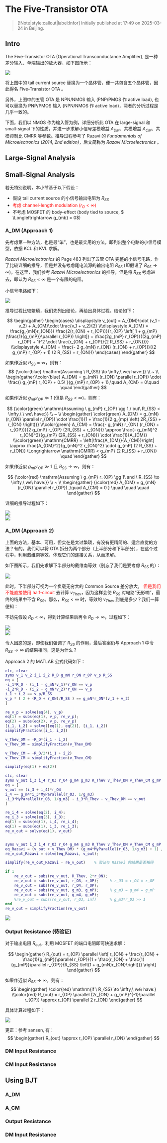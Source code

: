 # The Five-Transistor OTA

> [!Note|style:callout|label:Infor]
Initially published at 17:49 on 2025-03-24 in Beijing.

## Intro

The Five-Transistor OTA (Operational Transconductance Amplifier), 是一种差分输入、单端输出的放大器，如下图所示：
<div class="center"><img src="https://imagebank-0.oss-cn-beijing.aliyuncs.com/VS-PicGo/2025-03-24-17-54-18_The Five-Transistor OTA.png"/></div>

将上图中的 tail current source 替换为一个晶体管，便一共包含五个晶体管，因此得名 Five-Transistor OTA 。

另外，上图中的五管 OTA 是 NPN/NMOS 输入 (PNP/PMOS 作 active load), 也可以替换为 PNP/PMOS 输入 (NPN/NMOS 作 active load)，两者的分析过程是几乎一致的。



下面，我们以 NMOS 作为输入管为例，详细分析此 OTA 在 large-signal 和 small-signal 下的性质，并进一步求解小信号差模增益 $A_{DM}$、共模增益 $A_{CM}$、共模抑制比 CMRR 等参数。推导过程参考了 Razavi 的 *Fundamentals of Microelectronics (2014, 2nd edition)*，后文简称为 *Razavi Microelectronics* 。



## Large-Signal Analysis



## Small-Signal Analysis

若无特别说明，本小节基于以下假设：
- 假设 tail current source 的小信号输出电阻为 $R_{SS}$
- <span style='color:red'> 考虑 channel-length modulation ($r_O < \infty$) </span>
- 不考虑 MOSFET 的 body-effect (body tied to source, $ \Longleftrightarrow  g_{mb} = 0$) 


### A_DM (Approach 1)

先考虑第一种方法，也是最“笨”，也是最实用的方法，即列出整个电路的小信号模型，依据 KCL 和 KVL 求解。

*Razavi Microelectronics* 的 Page 483 列出了五管 OTA 完整的小信号电路，作了比较详细的推导，但是并没有考虑尾电流源的输出电阻 $R_{SS}$ (即假设了 $R_{SS} \to \infty$)。在这里，我们参考 *Razavi Microelectronics* 的推导，但是将 $R_{SS}$ 考虑进去，即认为 $R_{SS} < \infty$ 是一个有限的电阻。

小信号电路如下：
<div class="center"><img src="https://imagebank-0.oss-cn-beijing.aliyuncs.com/VS-PicGo/2025-03-24-18-11-07_The Five-Transistor OTA.png"/></div>

推导过程比较繁琐，我们先列出结论，再给出具体过程。结论如下：

$$
\begin{gather}
\begin{cases}
\displaystyle
v_{out} = A_{DM}\cdot (v_1 - v_2) + A_{CM}\cdot \frac{v_1 + v_2}{2} 
\\\displaystyle
A_{DM} = \frac{g_{mN}r_{ON}}{ \frac{2(r_{ON} + r_{OP})}{r_{OP} \left[ 1 + g_{mP} (\frac{1}{g_{mP}}\parallel r_{OP}) \right]}  + \frac{2g_{mP} r_{OP}}{(2g_{mP} r_{OP} + 1)^2 \cdot \frac{r_{ON} + r_{OP}}{2 R_{SS} + r_{ON}}}}
\\\displaystyle
A_{CM} = \frac{- 2 g_{mN} r_{ON} (r_{ON} + r_{OP})}{(2 g_{mP} r_{OP} + 1) (2 R_{SS} + r_{ON})}
\end{cases}
\end{gather}
$$

如果作近似 $R_{SS} \approx \infty$，则有： 
$$
{\color{blue} \mathrm{Assuming \ R_{SS} \to \infty,\ we\ have:}}
\\
~
\\
\begin{gather}\color{blue}
A_{DM} = g_{mN} (r_{ON} \parallel r_{OP}) \cdot \frac{\ g_{mP} r_{OP} + 0.5\ }{g_{mP} r_{OP} + 1},\quad 
A_{CM} = 0\quad \quad 
\end{gather}
$$

如果作近似 $g_{mP} r_{OP} \gg 1$ (但是 $R_{SS} < \infty$)，则有：

$$
{\color{green} \mathrm{Assuming \ g_{mP} r_{OP} \gg 1,\ but\ R_{SS} < \infty,\ \ we\ have:}}
\\
~
\\
\begin{gather}
\color{green} 
A_{DM} = g_{mN} (r_{ON} \parallel r_{OP}) \cdot \frac{1}{1 + \frac{1}{2 g_{mp} \left( 2R_{SS} + r_{ON} \right)}}
\\\color{green}
A_{CM} = \frac{- g_{mN} r_{ON} (r_{ON} + r_{OP})}{2 g_{mP} r_{OP} (2R_{SS} + r_{ON})} \approx \frac{- g_{mN}^2 r_{ON}^2}{g_{mP} (2R_{SS} + r_{ON})} \cdot \frac{1}{A_{DM}}
\\\color{green}
\mathrm{CMRR} = \left|\frac{A_{DM}}{A_{CM}}\right| \approx \frac{A_{DM}^2}{g_{mN}^2 r_{ON}^2} \cdot g_{mP} (2 R_{SS} + r_{ON}) \Longrightarrow 
\mathrm{CMRR} < g_{mP} (2 R_{SS} + r_{ON}) \quad 
\end{gather}
$$

如果作近似 $g_{mP} r_{OP} \gg 1$ 且 $R_{SS} \to \infty$，则有：

$$
{\color{red} \mathrm{Assuming \ g_{mP} r_{OP} \gg 1\ and \ R_{SS} \to \infty,\ we\ have:}}
\\
~
\\
\begin{gather}
{\color{red} 
A_{DM} = g_{mN} (r_{ON} \parallel r_{OP})
,\quad 
A_{CM} = 0
}
\quad \quad \quad 
\end{gather}
$$


详细的推导过程如下：

<div class="center"><img src="https://imagebank-0.oss-cn-beijing.aliyuncs.com/VS-PicGo/2025-03-24-18-05-13_The Five-Transistor OTA.png"/></div>
<!-- <div class="center"><img src="https://imagebank-0.oss-cn-beijing.aliyuncs.com/VS-PicGo/2025-03-24-18-05-21_The Five-Transistor OTA.png"/></div>
 -->
<div class="center"><img src="https://imagebank-0.oss-cn-beijing.aliyuncs.com/VS-PicGo/2025-03-24-18-13-02_The Five-Transistor OTA.png"/></div>

### A_DM (Approach 2)

上面的方法，基本、可用，但实在是太过繁琐，有没有更精简的、适合直觉的方法？有的。我们可以将 OTA 拆分为两个部分（上半部分和下半部分），在这个过程中，利用戴维南等效，体现它们的连接关系，从而求解。

如下图所示，我们先求解下半部分的戴维南等效（别忘了我们是要考虑 $R_{SS}$ 的）：
<div class="center"><img src="https://imagebank-0.oss-cn-beijing.aliyuncs.com/VS-PicGo/2025-03-24-19-52-15_The Five-Transistor OTA.png"/></div>

此时，下半部分可视为一个负载无穷大的 Common Source 差分放大，<span style='color:red'> 但是我们不能直接使用 half-circuit </span> 去计算 $v_{Thev}$，因为这样会使 $R_{SS}$ 对电路“无影响”，最终的结果中不含 $R_{SS}$。那么，$R_{SS} < \infty$ 时，等效的 $v_{Thev}$ 到底是多少？我们一算便知：

不妨先假设 $R_{D} < \infty$，得到计算结果后再令 $R_D \to \infty$，过程如下：

<div class="center"><img src="https://imagebank-0.oss-cn-beijing.aliyuncs.com/VS-PicGo/2025-03-24-21-21-59_The Five-Transistor OTA.png"/></div>

<div class="center"><img src="https://imagebank-0.oss-cn-beijing.aliyuncs.com/VS-PicGo/2025-03-24-21-25-46_The Five-Transistor OTA.png"/></div>

<!-- <div class="center"><img src="https://imagebank-0.oss-cn-beijing.aliyuncs.com/VS-PicGo/2025-03-24-20-52-43_The Five-Transistor OTA.png"/></div> -->

令人困惑的是，即使我们强调了 $R_{SS}$ 的作用，最后答案仍与 Approach 1 中令 $R_{SS} \to \infty$ 的结果相同，这是为什么？

Approach 2 的 MATLAB 公式代码如下：

<!-- <div class="center"><img src="https://imagebank-0.oss-cn-beijing.aliyuncs.com/VS-PicGo/2025-03-24-21-28-51_The Five-Transistor OTA.png"/></div>
 -->

``` matlab
clc, clear
syms v_1 v_2 i_1 i_2 R_D g_mN r_ON r_OP v_p R_SS
eq = [
-i_1*R_D - (i_1 - g_mN*v_1)*r_ON == v_p
-i_2*R_D - (i_2 - g_mN*v_2)*r_ON == v_p
i_1 + i_2 == v_p/R_SS
v_p * ( 2 + (R_D + r_ON)/R_SS ) == g_mN*r_ON*(v_1 + v_2)
]

re_v_p = solve(eq(4), v_p)
eq(1) = subs(eq(1), v_p, re_v_p);
eq(2) = subs(eq(2), v_p, re_v_p)
[i_1, i_2] = solve([eq(1), eq(2)], [i_1, i_2])
simplifyFraction([i_1, i_2])

v_Thev_DM = -R_D*(i_1 - i_2)
v_Thev_DM = simplifyFraction(v_Thev_DM)

v_Thev_CM = -R_D/2*(i_1 + i_2)
v_Thev_CM = simplifyFraction(v_Thev_CM)

simplify(eq(1) + eq(2))

clc, clear
syms v_out i_3 i_4 r_O3 r_O4 g_m4 g_m3 R_Thev v_Thev_DM v_Thev_CM g_mP r_OP r_ON
eq = [
v_out == (i_3 + i_4)*r_O4
i_4 == g_m4*i_3*MyParallel(r_O3, 1/g_m3)
-i_3*MyParallel(r_O3, 1/g_m3) - i_3*R_Thev - v_Thev_DM == v_out
]

re_i_4 = solve(eq(2), i_4);
re_i_3 = solve(eq(3), i_3);
eq(1) = subs(eq(1), i_4, re_i_4);
eq(1) = subs(eq(1), i_3, re_i_3);
re_v_out = solve(eq(1), v_out)


syms v_out i_3 i_4 r_O3 r_O4 g_m4 g_m3 R_Thev v_Thev_DM v_Thev_CM g_mP r_OP r_ON
eq_Razavi = (v_out + v_Thev_DM) * (g_m4*MyParallel(r_O3, 1/g_m3) + 1) / (MyParallel(r_O3, 1/g_m3) + R_Thev) + v_out/r_O4 == 0
re_v_out_Razavi = solve(eq_Razavi, v_out);

simplify(re_v_out_Razavi - re_v_out)    % 验证与 Razavi 的结果是否相同

if 1
    re_v_out = subs(re_v_out, R_Thev, 2*r_ON);
    re_v_out = subs(re_v_out, r_O3, r_OP);     % r_O3 = r_O4 = r_OP
    re_v_out = subs(re_v_out, r_O4, r_OP); 
    re_v_out = subs(re_v_out, g_m3, g_mP);     % g_m3 = g_m4 = g_mP
    re_v_out = subs(re_v_out, g_m4, g_mP);    
    %re_v_out = subs(re_v_out, r_O3, inf)      % g_m3*r_O3 >> 1
end
re_v_out = simplifyFraction(re_v_out)
```

<div class="center"><img src="https://imagebank-0.oss-cn-beijing.aliyuncs.com/VS-PicGo/2025-03-24-21-29-44_The Five-Transistor OTA.png"/></div>


### Output Resistance (待验证)

对于输出电阻 $R_{out}$，利用 MOSFET 的端口电阻即可快速求解：

$$
\begin{gather}
R_{out} = r_{OP} \parallel \left[ r_{ON} + \frac{r_{ON} + \frac{1}{g_{mP}}\parallel r_{OP}}{1 + \frac{r_{ON} + \frac{1}{g_{mP}}\parallel r_{OP}}{R_{SS} \left(1 + g_{mN}r_{ON}\right)}} \right]
\end{gather}
$$

如果作近似 $R_{SS} \to \infty$，则有：
$$
\begin{gather}
\color{red} 
\mathrm{if \ R_{SS} \to \infty,\ we\ have:}
\\\color{red} 
R_{out} = r_{OP} \parallel (2r_{ON} + g_{mP}^{-1}\parallel r_{OP}) \approx r_{OP} \parallel 2 r_{ON}
\end{gather}
$$

具体计算过程如下：
<div class="center"><img src="https://imagebank-0.oss-cn-beijing.aliyuncs.com/VS-PicGo/2025-03-24-22-20-21_The Five-Transistor OTA.png"/></div>

更正：参考 sansen, 有：
$$
\begin{gather}
R_{out} \approx r_{OP} \parallel r_{ON}
\end{gather}
$$

### DM Input Resistance

### CM Input Resistance

## Using BJT

### A_DM

### A_CM

### Output Resistance

### DM Input Resistance